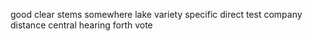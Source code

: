 good clear stems somewhere lake variety specific direct test company distance central hearing forth vote